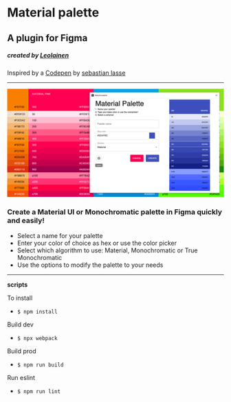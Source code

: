 # Material palette

## A plugin for Figma
##### created by [Leolainen](https://github.com/Leolainen) 
Inspired by a [Codepen](https://codepen.io/sebilasse/pen/GQYKJd) by [sebastian lasse](https://github.com/sebilasse)

---

![alt text](./images/materialpalette.png "Material palette")
### Create a Material UI or Monochromatic palette in Figma quickly and easily!

- Select a name for your palette
- Enter your color of choice as hex or use the color picker
- Select which algorithm to use: Material, Monochromatic or True Monochromatic
- Use the options to modify the palette to your needs


---

**scripts**

To install

- `$ npm install`

Build dev

- `$ npx webpack`

Build prod

- `$ npm run build`

Run eslint
- `$ npm run lint`